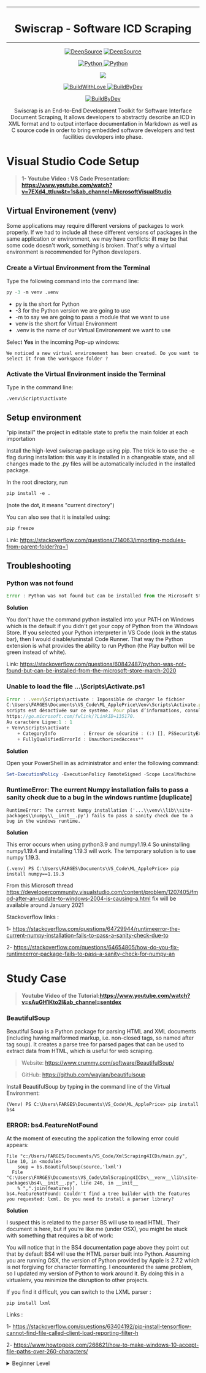 ***
<h1 align="center">Swiscrap - Software ICD Scraping</h1>

***
<!-- [![DeepSource](https://deepsource.io/gh/ThiDraft/Swiscrap-draft.svg/?label=active+issues&show_trend=true)](https://deepsource.io/gh/ThiDraft/Swiscrap-draft/?ref=repository-badge) -->

<p align="center">
  <a href="https://deepsource.io/gh/ThiDraft/Swiscrap-draft/?ref=repository-badge" target="_blank"><img alt="DeepSource" title="DeepSource" src="https://deepsource.io/gh/ThiDraft/Swiscrap-draft.svg/?label=active+issues&show_trend=true"/></a>
  <a href="https://deepsource.io/gh/ThiDraft/Swiscrap-draft/?ref=repository-badge" target="_blank"><img alt="DeepSource" title="DeepSource" src="https://deepsource.io/gh/ThiDraft/Swiscrap-draft.svg/?label=resolved+issues&show_trend=true"/></a>
</p>

<p align="center">
  <a href="https://www.python.org/downloads/release/python-386/">
    <img src=
    "https://img.shields.io/badge/CODED%20IN-python%203-8.svg?&logo=python&style=for-the-badge&colorA=EAE8E8&colorB=3C25D6" 
    alt="Python" />
  </a>
  <a href=
    "https://code.visualstudio.com/">
    <img src=
    "https://img.shields.io/badge/MADE%20WITH-VISUAL%20STUDIO%20CODE-blue?&logo=visual-studio-code&style=for-the-badge" 
    alt="Python" />
  </a>
</p>



<p align="center">
  <a href=
  "https://google.com/v2/click/16413/119403?link=1227">
      <img src=
      "https://img.shields.io/badge/SOFTWARE-%20NOT%20MAINTAINED%20%E2%86%92-gray.svg?colorA=655BE1&colorB=4F44D6&style=for-the-badge"/>
  </a>
</p>

<p align="center">
  <a href="https://forthebadge.com">
    <img src=
    "https://forthebadge.com/images/badges/built-with-love.svg" 
    alt="BuildWithLove" />
  </a>
  <a href="https://forthebadge.com">
    <img src=
    "https://forthebadge.com/images/badges/built-by-developers.svg" 
    alt="BuildByDev" />
  </a>
</p>

<p align="center">
  <!-- <a href="https://forthebadge.com">
    <img src=
    "https://forthebadge.com/images/badges/made-with-python.svg" alt="BuildWithLove" />
  </a> -->
  <a href=
  "https://forthebadge.com">
    <img src=
    "https://forthebadge.com/images/badges/works-on-my-machine.svg" alt="BuildByDev" />
  </a>
</p>


<!-- <p align="center">
  <img src="artwork/Swiscrap_Logo.PNG" />
</p> -->

<p align= "center"> Swiscrap is an End-to-End Development Toolkit for Software Interface Document Scraping, 
It allows developers to abstractly describe an ICD in XML format and to output interface documentation in Markdown as well as C source code in order to bring embedded software developers and test facilities developers into phase. </p>


# Visual Studio Code Setup


> **1- Youtube Video : VS Code Presentation:
> https://www.youtube.com/watch?v=7EXd4_ttIuw&t=1s&ab_channel=MicrosoftVisualStudio**

## Virtual Environement (venv)

Some applications may require different versions of packages to work properly.
If we had to include all these different versions of packages in the same application or environment, we may have conflicts: iIt may be that some code doesn't work, something is broken.
That's why a virtual environment is recommended for Python developers.

### Create a Virtual Environment from the Terminal
Type the following command into the command line:

```py
py -3 -m venv .venv
```
- py is the short for Python
- -3 for the Python version we are going to use
- -m to say we are going to pass a module that we want to use
- venv is the short for Virtual Environment 
- .venv is the name of our Virtual Environement we want to use


Select **Yes** in the incoming Pop-up windows:
```
We noticed a new virtual environement has been created. Do you want to select it from the workspace folder ? 
```

### Activate the Virtual Environment inside the Terminal
Type in the command line:
```
.venv\Scripts\activate
```

## Setup environment
"pip install" the project in editable state to prefix the main folder at each importation

Install the high-level swiscrap package using pip.
The trick is to use the -e flag during installation: this way it is installed in a changeable state, and all changes made to the .py files will be automatically included in the installed package.

In the root directory, run
```ps
pip install -e . 
```
(note the dot, it means "current directory")

You can also see that it is installed using:
```ps
pip freeze
```
Link: https://stackoverflow.com/questions/714063/importing-modules-from-parent-folder?rq=1

## Troubleshooting
### Python was not found

```js
Error : Python was not found but can be installed from the Microsoft Store: https://go.microsoft.com/fwlink?linkID=208264
```
**Solution**

You don't have the command python installed into your PATH on Windows which is the default if you didn't get your copy of Python from the Windows Store. If you selected your Python interpreter in VS Code (look in the status bar), then I would disable/uninstall Code Runner. That way the Python extension is what provides the ability to run Python (the Play button will be green instead of white).

Link: https://stackoverflow.com/questions/60842487/python-was-not-found-but-can-be-installed-from-the-microsoft-store-march-2020

### Unable to load the file ...\Scripts\Activate.ps1

```js
Error : .venv\Scripts\activate : Impossible de charger le fichier 
C:\Users\FARGES\Documents\VS_Code\ML_ApplePrice\Venv\Scripts\Activate.ps1, car l’exécution de     
scripts est désactivée sur ce système. Pour plus d’informations, consultez about_Execution_Policies à l’adresse 
https://go.microsoft.com/fwlink/?LinkID=135170.
Au caractère Ligne:1 : 1
+ Venv\Scripts\activate
    + CategoryInfo          : Erreur de sécurité : (:) [], PSSecurityException
    + FullyQualifiedErrorId : UnauthorizedAccess**
```

**Solution**

Open your PowerShell in as administrator and enter the following command:

```powershell
Set-ExecutionPolicy -ExecutionPolicy RemoteSigned -Scope LocalMachine
```

### RuntimeError: The current Numpy installation fails to pass a sanity check due to a bug in the windows runtime [duplicate]

```
RuntimeError: The current Numpy installation ('...\\venv\\lib\\site-packages\\numpy\\__init__.py') fails to pass a sanity check due to a bug in the windows runtime.
```

**Solution**

This error occurs when using python3.9 and numpy1.19.4 So uninstalling numpy1.19.4 and installing 1.19.3 will work.
The temporary solution is to use numpy 1.19.3.
```
(.venv) PS C:\Users\FARGES\Documents\VS_Code\ML_ApplePrice> pip install numpy==1.19.3
```
From this Microsoft thread https://developercommunity.visualstudio.com/content/problem/1207405/fmod-after-an-update-to-windows-2004-is-causing-a.html fix will be available around January 2021

Stackoverflow links :

1- https://stackoverflow.com/questions/64729944/runtimeerror-the-current-numpy-installation-fails-to-pass-a-sanity-check-due-to

2- https://stackoverflow.com/questions/64654805/how-do-you-fix-runtimeerror-package-fails-to-pass-a-sanity-check-for-numpy-an


# Study Case

> **Youtube Video of the Tutorial:https://www.youtube.com/watch?v=sAuGH1Kto2I&ab_channel=sentdex**

### **BeautifulSoup** 

Beautiful Soup is a Python package for parsing HTML and XML documents (including having malformed markup, i.e. non-closed tags, so named after tag soup). It creates a parse tree for parsed pages that can be used to extract data from HTML, which is useful for web scraping.

> Website: https://www.crummy.com/software/BeautifulSoup/

> GitHub: https://github.com/waylan/beautifulsoup

Install BeautifulSoup by typing in the command line of the Virtual Environment:

```
(Venv) PS C:\Users\FARGES\Documents\VS_Code\ML_ApplePrice> pip install bs4
```

### ERROR: bs4.FeatureNotFound

At the moment of executing the application the following error could appears:

```
File "c:/Users/FARGES/Documents/VS_Code/XmlScraping4ICDs/main.py", line 10, in <module>
    soup = bs.BeautifulSoup(source,'lxml')
  File "C:\Users\FARGES\Documents\VS_Code\XmlScraping4ICDs\__venv__\lib\site-packages\bs4\__init__.py", line 246, in __init__
    % ",".join(features))
bs4.FeatureNotFound: Couldn't find a tree builder with the features you requested: lxml. Do you need to install a parser library?
```

**Solution**

I suspect this is related to the parser BS will use to read HTML. Their document is here, but if you're like me (under OSX), you might be stuck with something that requires a bit of work:

You will notice that in the BS4 documentation page above they point out that by default BS4 will use the HTML parser built into Python. Assuming you are running OSX, the version of Python provided by Apple is 2.7.2 which is not forgiving for character formatting. I encountered the same problem, so I updated my version of Python to work around it. By doing this in a virtualenv, you minimize the disruption to other projects.

If you find it difficult, you can switch to the LXML parser :

`pip install lxml`



Links :

1- https://stackoverflow.com/questions/63404192/pip-install-tensorflow-cannot-find-file-called-client-load-reporting-filter-h

2- https://www.howtogeek.com/266621/how-to-make-windows-10-accept-file-paths-over-260-characters/





<a id="beginner-level"></a>
<details>
  <summary>Beginner Level</summary>

  ##### <a href="#-">`^`</a> Beginner Level #####
  * [A tutorial on pointers][16-1]
  * [A tutorial on portable Makefiles][16-2]
  * [Building C Projects][16-3]
  * [Introduction to \`fun' C][16-4]
  * [Learning C with GDB][16-5]
  * [Tutorial on pointers][16-6]
  * [C Programming Wikibook][16-7]
  * [POSIX Threads Programming tutorial][16-8]
  * [Templating in C][16-9]

  [16-9]: http://blog.pkh.me/p/20-templating-in-c.html
  [16-8]: https://computing.llnl.gov/tutorials/pthreads/
  [16-7]: https://en.wikibooks.org/wiki/C_Programming
  [16-6]: http://home.netcom.com/~tjensen/ptr/pointers.htm
  [16-5]: https://www.recurse.com/blog/5-learning-c-with-gdb
  [16-4]: https://gist.github.com/eatonphil/21b3d6569f24ad164365
  [16-3]: http://nethack4.org/blog/building-c.html
  [16-2]: http://nullprogram.com/blog/2017/08/20/
  [16-1]: https://pdos.csail.mit.edu/6.828/2017/readings/pointers.pdf
</details>
